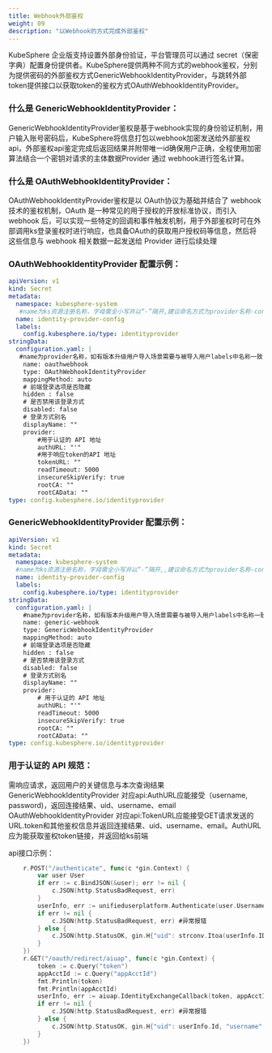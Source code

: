 ```yaml
---
title: Webhook外部鉴权
weight: 09
description: "以Webhook的方式完成外部鉴权"
---
```


KubeSphere 企业版支持设置外部身份验证，平台管理员可以通过 secret（保密字典）配置身份提供者。KubeSphere提供两种不同方式的webhook鉴权，分别为提供密码的外部鉴权方式GenericWebhookIdentityProvider，与跳转外部token提供接口以获取token的鉴权方式OAuthWebhookIdentityProvider。

### 什么是 GenericWebhookIdentityProvider：

GenericWebhookIdentityProvider鉴权是基于webhook实现的身份验证机制，用户输入账号密码后，KubeSphere将信息打包以webhook加密发送给外部鉴权api，外部鉴权api鉴定完成后返回结果并附带唯一id确保用户正确，全程使用加密算法结合一个密钥对请求的主体数据Provider 通过 webhook进行签名计算。

### 什么是 OAuthWebhookIdentityProvider：

OAuthWebhookIdentityProvider鉴权是以 OAuth协议为基础并结合了 webhook 技术的鉴权机制，OAuth 是一种常见的用于授权的开放标准协议，而引入 webhook 后，可以实现一些特定的回调和事件触发机制，用于外部鉴权时可在外部调用ks登录鉴权时进行响应，也具备OAuth的获取用户授权码等信息，然后将这些信息与 webhook 相关数据一起发送给 Provider 进行后续处理


### OAuthWebhookIdentityProvider 配置示例：

```yaml
apiVersion: v1
kind: Secret
metadata:
  namespace: kubesphere-system
   #name为ks资源注册名称，字母需全小写并以“-”隔开,建议命名方式为provider名称-config
  name: identity-provider-config
  labels:
    config.kubesphere.io/type: identityprovider
stringData:
  configuration.yaml: |
   #name为provider名称，如有版本升级用户导入场景需要与被导入用户labels中名称一致
    name: oauthwebhook
    type: OAuthWebhookIdentityProvider
    mappingMethod: auto
    # 前端登录选项是否隐藏
    hidden : false
    # 是否禁用该登录方式
    disabled: false 
    # 登录方式别名
    displayName: ""
    provider:
        #用于认证的 API 地址
        authURL: "'"
        #用于响应token的API 地址
        tokenURL: ""
        readTimeout: 5000
        insecureSkipVerify: true
        rootCA: ""
        rootCAData: ""
type: config.kubesphere.io/identityprovider
```

### GenericWebhookIdentityProvider 配置示例：
```yaml
apiVersion: v1
kind: Secret
metadata:
  namespace: kubesphere-system
  #name为ks资源注册名称，字母需全小写并以“-”隔开,,建议命名方式为provider名称-config
  name: identity-provider-config
  labels:
    config.kubesphere.io/type: identityprovider
stringData:
  configuration.yaml: |
    #name为provider名称，如有版本升级用户导入场景需要与被导入用户labels中名称一致
    name: generic-webhook
    type: GenericWebhookIdentityProvider 
    mappingMethod: auto
    # 前端登录选项是否隐藏
    hidden : false
    # 是否禁用该登录方式
    disabled: false 
    # 登录方式别名
    displayName: ""
    provider:
        # 用于认证的 API 地址
        authURL: "'"
        readTimeout: 5000
        insecureSkipVerify: true
        rootCA: ""
        rootCAData: ""
type: config.kubesphere.io/identityprovider
```

### 用于认证的 API 规范：


需响应请求，返回用户的关键信息与本次查询结果
GenericWebhookIdentityProvider 对应api:AuthURL应能接受（username, password)，返回连接结果、uid、username、email
OAuthWebhookIdentityProvider 对应api:TokenURL应能接受GET请求发送的URL.token和其他鉴权信息并返回连接结果、uid、username、email。AuthURL应为能获取鉴权token链接，并返回给ks前端

api接口示例：
```go
	r.POST("/authenticate", func(c *gin.Context) {
		var user User
		if err := c.BindJSON(&user); err != nil {
			c.JSON(http.StatusBadRequest, err)
		}
		userInfo, err := unifieduserplatform.Authenticate(user.Username, user.Password) #外部用户密码鉴权接口调用
		if err != nil {
			c.JSON(http.StatusBadRequest, err) #异常报错
		} else {
			c.JSON(http.StatusOK, gin.H{"uid": strconv.Itoa(userInfo.ID), "username": userInfo.UserName, "email": userInfo.Email}) #结果回传
		}
	})
	r.GET("/oauth/redirect/aiuap", func(c *gin.Context) {
		token := c.Query("token")
		appAcctId := c.Query("appAcctId")
		fmt.Println(token)
		fmt.Println(appAcctId)
		userInfo, err := aiuap.IdentityExchangeCallback(token, appAcctId) #外部tokern接口鉴权调用
		if err != nil {
			c.JSON(http.StatusBadRequest, err) #异常报错
		} else {
			c.JSON(http.StatusOK, gin.H{"uid": userInfo.Id, "username": userInfo.Username, "email": userInfo.Email}) #异常报错
		}
	})
```
